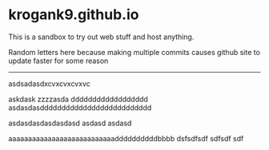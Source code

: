 # krogank9.github.io
This is a sandbox to try out web stuff and host anything.

Random letters here because making multiple commits causes github site to update faster for some reason

----------

asdsadasdxcvxcvxcvxvc

askdask
zzzzasda
dddddddddddddddddd
asdasdasdddddddddddddddddddddddddd


asdasdasdasdasdasd
asdasd
asdasd


aaaaaaaaaaaaaaaaaaaaaaaaaaaddddddddddbbbb
dsfsdfsdf
sdfsdf
sdf
